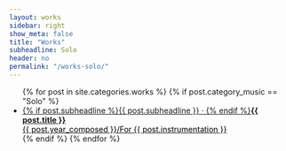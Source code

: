 ```yaml
---
layout: works
sidebar: right
show_meta: false
title: "Works"
subheadline: Solo
header: no
permalink: "/works-solo/"
---
```


<ul class="side-nav">
    {% for post in site.categories.works %}
    {% if post.category_music == "Solo" %}
    <li><a href="{{ site.url }}{{ site.baseurl }}{{ post.url }}">{% if post.subheadline %}{{ post.subheadline }} &middot; {% endif %}<strong>{{ post.title }}</strong><br><span style="color: #000000;">{{ post.year_composed }}/For {{ post.instrumentation }}</span></a></li>
    {% endif %}
    {% endfor %}
</ul>
